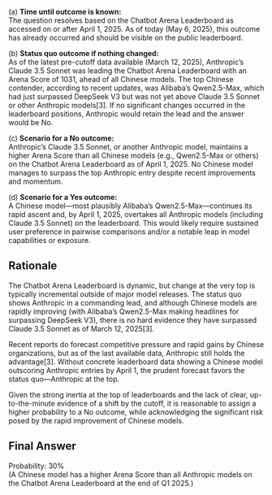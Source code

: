 (a) **Time until outcome is known:**  
The question resolves based on the Chatbot Arena Leaderboard as accessed on or after April 1, 2025. As of today (May 6, 2025), this outcome has already occurred and should be visible on the public leaderboard.

(b) **Status quo outcome if nothing changed:**  
As of the latest pre-cutoff data available (March 12, 2025), Anthropic’s Claude 3.5 Sonnet was leading the Chatbot Arena Leaderboard with an Arena Score of 1031, ahead of all Chinese models. The top Chinese contender, according to recent updates, was Alibaba’s Qwen2.5-Max, which had just surpassed DeepSeek V3 but was not yet above Claude 3.5 Sonnet or other Anthropic models[3]. If no significant changes occurred in the leaderboard positions, Anthropic would retain the lead and the answer would be No.

(c) **Scenario for a No outcome:**  
Anthropic’s Claude 3.5 Sonnet, or another Anthropic model, maintains a higher Arena Score than all Chinese models (e.g., Qwen2.5-Max or others) on the Chatbot Arena Leaderboard as of April 1, 2025. No Chinese model manages to surpass the top Anthropic entry despite recent improvements and momentum.

(d) **Scenario for a Yes outcome:**  
A Chinese model—most plausibly Alibaba’s Qwen2.5-Max—continues its rapid ascent and, by April 1, 2025, overtakes all Anthropic models (including Claude 3.5 Sonnet) on the leaderboard. This would likely require sustained user preference in pairwise comparisons and/or a notable leap in model capabilities or exposure.

## Rationale

The Chatbot Arena Leaderboard is dynamic, but change at the very top is typically incremental outside of major model releases. The status quo shows Anthropic in a commanding lead, and although Chinese models are rapidly improving (with Alibaba’s Qwen2.5-Max making headlines for surpassing DeepSeek V3), there is no hard evidence they have surpassed Claude 3.5 Sonnet as of March 12, 2025[3]. 

Recent reports do forecast competitive pressure and rapid gains by Chinese organizations, but as of the last available data, Anthropic still holds the advantage[3]. Without concrete leaderboard data showing a Chinese model outscoring Anthropic entries by April 1, the prudent forecast favors the status quo—Anthropic at the top.

Given the strong inertia at the top of leaderboards and the lack of clear, up-to-the-minute evidence of a shift by the cutoff, it is reasonable to assign a higher probability to a No outcome, while acknowledging the significant risk posed by the rapid improvement of Chinese models.

## Final Answer

Probability: 30%  
(A Chinese model has a higher Arena Score than all Anthropic models on the Chatbot Arena Leaderboard at the end of Q1 2025.)